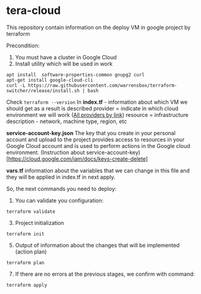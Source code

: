 # tera-cloud
This repository contain information on the deploy VM in google project by terraform

Precondition:
1. You must have a cluster in Google Cloud
2. Install utility which will be used in work
```
apt install  software-properties-common gnupg2 curl
apt-get install google-cloud-cli
curl -L https://raw.githubusercontent.com/warrensbox/terraform-switcher/release/install.sh | bash
```

Check ```terraform --version```
In **index.tf** - information about which VM we should get as a result is described
provider = indicate in which cloud environment we will work ([All providers by link](https://registry.terraform.io/browse/providers)) 
resource = infrastructure description - network, machine type, region, etc

**service-account-key.json** The key that you create in your personal account and upload to the project provides access to resources in your Google Cloud account and is used to perform actions in the Google cloud environment. 
(Instruction about service-account-key) [https://cloud.google.com/iam/docs/keys-create-delete]

**vars.tf** information about the variables that we can change in this file and they will be applied in index.tf in next apply.

So, the next commands you need to deploy:
1. You can validate you configuration:
```
terraform validate
```
3. Project initialization
```
terraform init
```
5. Output of information about the changes that will be implemented (action plan)
```
terraform plan
```
7. If there are no errors at the previous stages, we confirm with command:
```
terraform apply
```
